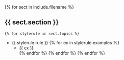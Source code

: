 {% for sect in include.filename %}
## {{ sect.section }}
    {% for stylerule in sect.topics %}
* {{ stylerule.rule }}
        {% for ex in stylerule.examples %}
    * {{ ex }}  
        {% endfor %}
    {% endfor %}
{% endfor %}